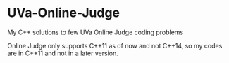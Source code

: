 # UVa-Online-Judge

My C++ solutions to few UVa Online Judge coding problems

Online Judge only supports C++11 as of now and not C++14, 
so my codes are in C++11 and not in a later version.
